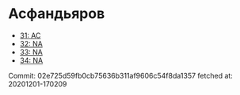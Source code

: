 # Асфандьяров
- [31: AC](31.md)
- [32: NA](32.md)
- [33: NA](33.md)
- [34: NA](34.md)

Commit: 02e725d59fb0cb75636b311af9606c54f8da1357
 fetched at: 20201201-170209
